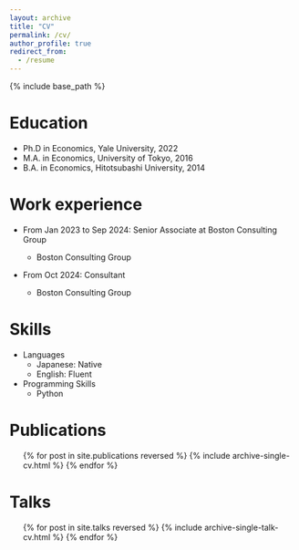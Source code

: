 ```yaml
---
layout: archive
title: "CV"
permalink: /cv/
author_profile: true
redirect_from:
  - /resume
---
```


{% include base_path %}

Education
======
* Ph.D in Economics, Yale University, 2022
* M.A. in Economics, University of Tokyo, 2016
* B.A. in Economics, Hitotsubashi University, 2014

Work experience
======
* From Jan 2023 to Sep 2024: Senior Associate at Boston Consulting Group
  * Boston Consulting Group 

* From Oct 2024: Consultant
  * Boston Consulting Group
    
Skills
======
* Languages
  * Japanese: Native
  * English: Fluent
* Programming Skills
  * Python 

Publications
======
  <ul>{% for post in site.publications reversed %}
    {% include archive-single-cv.html %}
  {% endfor %}</ul>
  
Talks
======
  <ul>{% for post in site.talks reversed %}
    {% include archive-single-talk-cv.html  %}
  {% endfor %}</ul>
  
